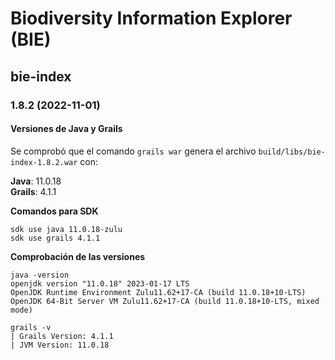 # Biodiversity Information Explorer (BIE)

## bie-index

### 1.8.2 (2022-11-01)

#### Versiones de Java y Grails
Se comprobó que el comando `grails war` genera el archivo `build/libs/bie-index-1.8.2.war` con:

**Java**: 11.0.18  
**Grails**: 4.1.1

**Comandos para SDK**
```
sdk use java 11.0.18-zulu
sdk use grails 4.1.1
```

**Comprobación de las versiones**
```shell
java -version
openjdk version "11.0.18" 2023-01-17 LTS
OpenJDK Runtime Environment Zulu11.62+17-CA (build 11.0.18+10-LTS)
OpenJDK 64-Bit Server VM Zulu11.62+17-CA (build 11.0.18+10-LTS, mixed mode)

grails -v
| Grails Version: 4.1.1
| JVM Version: 11.0.18
```
